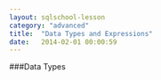 ```yaml
---
layout: sqlschool-lesson
category: "advanced"
title:  "Data Types and Expressions"
date:   2014-02-01 00:00:59
---
```


###Data Types